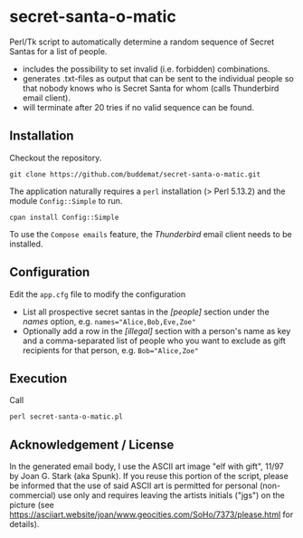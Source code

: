 # secret-santa-o-matic

Perl/Tk script to automatically determine a random sequence of Secret Santas for a list of people. 

- includes the possibility to set invalid (i.e. forbidden) combinations. 
- generates .txt-files as output that can be sent to the individual people so that nobody knows who is Secret Santa for whom (calls Thunderbird email client).
- will terminate after 20 tries if no valid sequence can be found. 

## Installation 

Checkout the repository. 

    git clone https://github.com/buddemat/secret-santa-o-matic.git

The application naturally requires a `perl` installation (> Perl 5.13.2) and the module `Config::Simple` to run.

    cpan install Config::Simple

To use the `Compose emails` feature, the *Thunderbird* email client needs to be installed. 


## Configuration

Edit the `app.cfg` file to modify the configuration

- List all prospective secret santas in the *[people]* section under the *names* option, e.g. `names="Alice,Bob,Eve,Zoe"`
- Optionally add a row in the *[illegal]* section with a person's name as key and a comma-separated list of people who you want to exclude as gift recipients for that person, e.g. `Bob="Alice,Zoe"`

## Execution

Call

    perl secret-santa-o-matic.pl 

## Acknowledgement / License

In the generated email body, I use the ASCII art image "elf with gift", 11/97 by Joan G. Stark (aka Spunk). If you reuse this portion of the script, please be informed that the use of said ASCII art is permitted for personal (non-commercial) use only and requires leaving the artists initials ("jgs") on the picture (see https://asciiart.website/joan/www.geocities.com/SoHo/7373/please.html for details).
